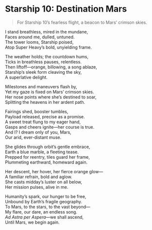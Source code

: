 # Starship 10: Destination Mars

> For Starship 10’s fearless flight, a beacon to Mars’ crimson skies.

I stand breathless, mired in the mundane,  
Faces around me, dulled, untuned.  
The tower looms, Starship poised,  
Atop Super Heavy’s bold, unyielding frame.  

The weather holds; the countdown hums,  
Ticks in breathless pauses, relentless.  
Then liftoff—orange, billowing, a song ablaze,  
Starship’s sleek form cleaving the sky,  
A superlative delight.  

Milestones and maneuvers flash by,  
Yet my gaze is fixed on Mars’ crimson skies.  
Her nose points where she’s destined to soar,  
Splitting the heavens in her ardent path.  

Fairings shed, booster tumbles,  
Payload released, precise as a promise.  
A sweet treat flung to my eager hand,  
Gasps and cheers ignite—her course is true.  
And I? I dream only of you, Mars,  
Our arid, ever-distant muse.  

She glides through orbit’s gentle embrace,  
Earth a blue marble, a fleeting tease.  
Prepped for reentry, tiles guard her frame,  
Plummeting earthward, homeward again.  

Her descent, her hover, her fierce orange glow—  
A familiar refrain, bold and aglow.  
She casts midday’s luster on all below,  
Her mission pulses, alive in me.  

Humanity’s spark, our hunger to be free,  
Unbound by Earth’s fragile geography.  
To Mars, to the stars, to the vast beyond—  
My flare, our dare, an endless song.  
*Ad Astra per Aspera*—we shall ascend,  
Until Mars, we begin again.